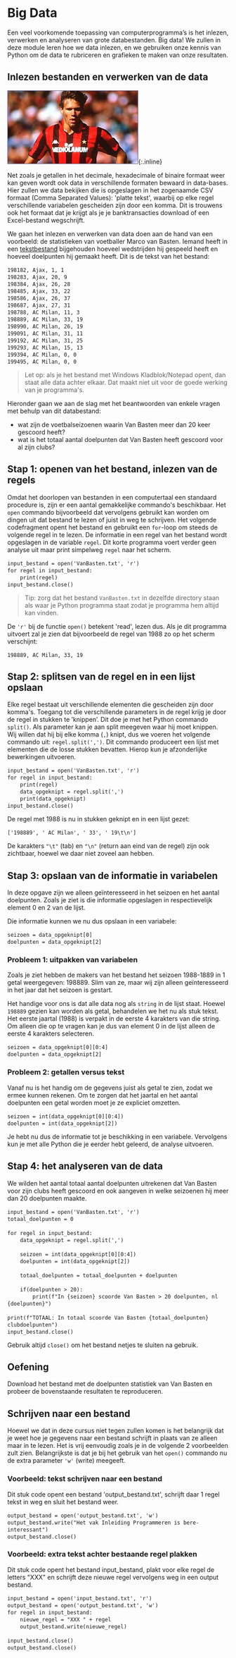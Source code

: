 # Big Data

Een veel voorkomende toepassing van computerprogramma’s is het inlezen, verwerken en analyseren van grote databestanden. Big data! We zullen in deze module leren hoe we data inlezen, en we gebruiken onze kennis van Python om de data te rubriceren en grafieken te maken van onze resultaten.

## Inlezen bestanden en verwerken van de data

![](VanBastenKlein.jpg){:.inline}

Net zoals je getallen in het decimale, hexadecimale of binaire formaat weer kan geven wordt ook data in verschillende formaten bewaard in data-bases. Hier zullen we data bekijken die is opgeslagen in het zogenaamde CSV formaat (Comma Separated Values): 'platte tekst', waarbij op elke regel verschillende variabelen gescheiden zijn door een komma. Dit is trouwens ook het formaat dat je krijgt als je je banktransacties download of een Excel-bestand wegschrijft.

We gaan het inlezen en verwerken van data doen aan de hand van een voorbeeld:  de statistieken van voetballer Marco van Basten. Iemand heeft in een [tekstbestand](VanBasten.txt) bijgehouden hoeveel wedstrijden hij gespeeld heeft en hoeveel doelpunten hij gemaakt heeft. Dit is de tekst van het bestand:

    198182, Ajax, 1, 1
    198283, Ajax, 20, 9
    198384, Ajax, 26, 28
    198485, Ajax, 33, 22
    198586, Ajax, 26, 37
    198687, Ajax, 27, 31
    198788, AC Milan, 11, 3
    198889, AC Milan, 33, 19
    198990, AC Milan, 26, 19
    199091, AC Milan, 31, 11
    199192, AC Milan, 31, 25
    199293, AC Milan, 15, 13
    199394, AC Milan, 0, 0
    199495, AC Milan, 0, 0

> Let op: als je het bestand met Windows Kladblok/Notepad opent, dan staat alle data achter elkaar. Dat maakt niet uit voor de goede werking van je programma's.

Hieronder gaan we aan de slag met het beantwoorden van enkele vragen met behulp van dit databestand:

- wat zijn de voetbalseizoenen waarin Van Basten meer dan 20 keer gescoord heeft?
- wat is het totaal aantal doelpunten dat Van Basten heeft gescoord voor al zijn clubs?

## Stap 1: openen van het bestand, inlezen van de regels

Omdat het doorlopen van bestanden in een computertaal een standaard procedure is, zijn er een aantal gemakkelijke commando's beschikbaar. Het `open` commando bijvoorbeeld dat vervolgens gebruikt kan worden om dingen uit dat bestand te lezen of juist in weg te schrijven. Het volgende codefragment opent het bestand en gebruikt een `for`-loop om steeds de volgende regel in te lezen. De informatie in een regel van het bestand wordt opgeslagen in de variable `regel`. Dit korte programma voert verder geen analyse uit maar print simpelweg `regel` naar het scherm.

    input_bestand = open('VanBasten.txt', 'r')
    for regel in input_bestand:
        print(regel)
    input_bestand.close()

> Tip: zorg dat het bestand `VanBasten.txt` in dezelfde directory staan als waar je Python programma staat zodat je programma hem altijd kan vinden. 

De `'r'` bij de functie `open()` betekent 'read', lezen dus. Als je dit programma uitvoert zal je zien dat bijvoorbeeld de regel van 1988 zo op het scherm verschijnt:

    198889, AC Milan, 33, 19

## Stap 2: splitsen van de regel en in een lijst opslaan

Elke regel bestaat uit verschillende elementen die gescheiden zijn door komma's. Toegang tot die verschillende parameters in de regel krijg je door de regel in stukken te ’knippen’. Dit doe je met het Python commando `split()`. Als parameter kan je aan split meegeven waar hij moet knippen. Wij willen dat hij bij elke komma (`,`) knipt, dus we voeren het volgende commando uit: `regel.split(',')`. Dit commando produceert een lijst met elementen die de losse stukken bevatten. Hierop kun je afzonderlijke bewerkingen uitvoeren.

    input_bestand = open('VanBasten.txt', 'r')
    for regel in input_bestand:
        print(regel)
        data_opgeknipt = regel.split(',')
        print(data_opgeknipt)
    input_bestand.close()

De regel met 1988 is nu in stukken geknipt en in een lijst gezet:

    ['198889', ' AC Milan', ' 33', ' 19\t\n']

De karakters `"\t"` (tab) en `"\n"` (return aan eind van de regel) zijn ook zichtbaar, hoewel we daar niet zoveel aan hebben.

## Stap 3: opslaan van de informatie in variabelen

In deze opgave zijn we alleen geïnteresseerd in het seizoen en het aantal doelpunten. Zoals je ziet is die informatie opgeslagen in respectievelijk element 0 en 2 van de lijst.

Die informatie kunnen we nu dus opslaan in een variabele:

    seizoen = data_opgeknipt[0]
    doelpunten = data_opgeknipt[2]

### Probleem 1: uitpakken van variabelen

Zoals je ziet hebben de makers van het bestand het seizoen 1988-1889 in 1 getal
weergegeven: 198889. Slim van ze, maar wij zijn alleen geïnteresseerd in het
jaar dat het seizoen is gestart.

Het handige voor ons is dat alle data nog als `string` in de lijst staat. Hoewel `198889` gezien kan worden als getal, behandelen we het nu als stuk tekst. Het eerste jaartal (1988) is verpakt in de eerste 4 karakters van die string. Om alleen die op te vragen kan je dus van element 0 in de lijst alleen de eerste 4 karakters selecteren.

    seizoen = data_opgeknipt[0][0:4]
    doelpunten = data_opgeknipt[2]

### Probleem 2: getallen versus tekst

Vanaf nu is het handig om de gegevens juist als getal te zien, zodat we ermee kunnen rekenen. Om te zorgen dat het jaartal en het aantal doelpunten een getal worden moet je ze expliciet omzetten.

    seizoen = int(data_opgeknipt[0][0:4])
    doelpunten = int(data_opgeknipt[2])

Je hebt nu dus de informatie tot je beschikking in een variabele. Vervolgens kun je met alle Python die je eerder hebt geleerd, de analyse uitvoeren.

## Stap 4: het analyseren van de data

We wilden het aantal totaal aantal doelpunten uitrekenen dat Van Basten voor zijn clubs heeft gescoord en ook aangeven in welke seizoenen hij meer dan 20 doelpunten maakte.

    input_bestand = open('VanBasten.txt', 'r')
    totaal_doelpunten = 0

    for regel in input_bestand:
        data_opgeknipt = regel.split(',')

        seizoen = int(data_opgeknipt[0][0:4])
        doelpunten = int(data_opgeknipt[2])

        totaal_doelpunten = totaal_doelpunten + doelpunten   

        if(doelpunten > 20):
            print(f"In {seizoen} scoorde Van Basten > 20 doelpunten, nl {doelpunten}")

    print(f"TOTAAL: In totaal scoorde Van Basten {totaal_doelpunten} clubdoelpunten")
    input_bestand.close()

Gebruik altijd `close()` om het bestand netjes te sluiten na gebruik.

## Oefening

Download het bestand met de doelpunten statistiek van Van Basten en probeer de bovenstaande resultaten te reproduceren.

## Schrijven naar een bestand

Hoewel we dat in deze cursus niet tegen zullen komen is het belangrijk dat je weet hoe je gegevens naar een bestand schrijft in plaats van ze alleen maar in te lezen. Het is vrij eenvoudig zoals je in de volgende 2 voorbeelden zult zien. Belangrijkste is dat je bij het gebruik van het `open()` commando nu de extra parameter `'w'` (write) meegeeft.

### Voorbeeld: tekst schrijven naar een bestand

Dit stuk code opent een bestand 'output_bestand.txt', schrijft daar 1 regel tekst in weg en sluit het bestand weer.

    output_bestand = open('output_bestand.txt', 'w')
    output_bestand.write("Het vak Inleiding Programmeren is bere-interessant")
    output_bestand.close()

### Voorbeeld: extra tekst achter bestaande regel plakken

Dit stuk code opent het bestand input_bestand, plakt voor elke regel de letters "XXX" en schrijft deze nieuwe regel vervolgens weg in een output bestand.

    input_bestand = open('input_bestand.txt', 'r')
    output_bestand = open('output_bestand.txt', 'w')
    for regel in input_bestand:
        nieuwe_regel = "XXX " + regel
        output_bestand.write(nieuwe_regel)

    input_bestand.close()
    output_bestand.close()
